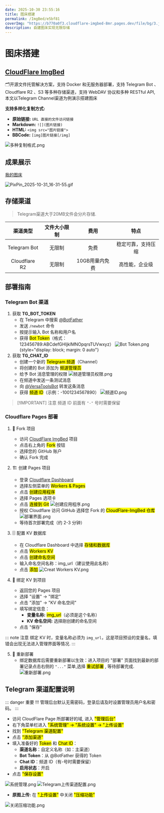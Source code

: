```yaml
---
date: 2025-10-30 23:55:16
title: 图床搭建
permalink: /ImgBed/e5bf81
coverImg: "https://b770a0f3.cloudflare-imgbed-8mr.pages.dev/file/bg/3.jpg"
description: 自建图床实现无限存储
---
```



# 图床搭建

## [CloudFlare ImgBed](https://github.com/MarSeventh/CloudFlare-ImgBed)
🗂️开源文件托管解决方案，支持 Docker 和无服务器部署，支持 Telegram Bot 、 Cloudflare R2 、S3 等多种存储渠道，支持 WebDAV 协议和多种 RESTful API, 本文以Telegram Channel渠道为例演示搭建图床

**支持多样化复制方式:** 
- **原始链接:** `URL 直接的文件访问链接`
- **Markdown:** `![](图片链接)` 
- **HTML:** `<img src="图片链接">` 
- **BBCode:** `[img]图片链接[/img]`

![多种复制格式.png](https://cloudflare-imgbed-8mr.pages.dev/file/img/多种复制格式.png)

## 成果展示

[我的图床](https://cloudflare-imgbed-8mr.pages.dev/)

![PixPin_2025-10-31_16-31-55.gif](https://cloudflare-imgbed-8mr.pages.dev/file/img/PixPin_2025-10-31_16-31-55.gif)

## 存储渠道
> Telegram渠道大于20MB文件会分片存储.

|     渠道类型      |  文件大小限制  |     费用       |        特点        |
| :--------------: | :-----------: | :-----------:  | :----------------: |
|   Telegram Bot   |     无限制     |     免费       |  稳定可靠，支持压缩  |
|   Cloudflare R2  |     无限制     | 10GB用量内免费  |   高性能，企业级    |

## 部署指南

### Telegram Bot 渠道

1. 获取 **TG_BOT_TOKEN**
    - 在 Telegram 中搜索 [@BotFather](https://t.me/BotFather)
    - 发送 `/newbot` 命令
    - 按提示输入 Bot 名称和用户名
    - 获得 <mark>Bot Token</mark>（格式：123456789:ABCdefGHIjklMNOpqrsTUVwxyz）
    ![Bot Token.png](https://cloudflare-imgbed-8mr.pages.dev/file/img/Bot_Token.png){style="display: block; margin: 0 auto"}
2. 获取 **TG_CHAT_ID**
    - 创建一个新的 <mark>Telegram 频道</mark>（Channel）
    - 将创建的 Bot 添加为 <mark>频道管理员</mark>
    - 给予 Bot 消息管理的权限
    ![频道管理员权限.png](https://cloudflare-imgbed-8mr.pages.dev/file/img/频道管理员权限.png)
    - 在频道中发送一条测试消息
    - 向 [@VersaToolsBot](https://t.me/VersaToolsBot) 转发这条消息
    - 获得 <mark>频道 ID</mark>（示例：-1001234567890）
    ![频道ID.png](https://cloudflare-imgbed-8mr.pages.dev/file/img/频道ID.png)

> [!IMPORTANT] 注意
> 频道 ID 前面有 `"-"` 号时需要保留

### Cloudflare Pages 部署

1. 📂 Fork 项目
    - 访问 [CloudFlare ImgBed](https://github.com/MarSeventh/CloudFlare-ImgBed) 项目
    - 点击右上角的 <mark>Fork</mark> 按钮
    - 选择您的 GitHub 账户
    - 确认 Fork 完成

2. 🏗️ 创建 Pages 项目
    - 登录 [Cloudflare Dashboard](https://dash.cloudflare.com/)
    - 选择左侧菜单的 <mark>Workers & Pages</mark>
    - 点击 <mark>创建应用程序</mark>
    - 选择 Pages 选项卡
    - 点击 <mark>连接到 Git</mark>
    ![创建应用程序.png](https://cloudflare-imgbed-8mr.pages.dev/file/img/创建应用程序.png)
    - 授权 Cloudflare 访问 GitHub 选择您 Fork 的 <mark>CloudFlare-ImgBed 仓库</mark>
    ![部署界面.png](https://cloudflare-imgbed-8mr.pages.dev/file/img/部署界面.png)
    - 等待首次部署完成（约 2-3 分钟）

3. 🗄️ 配置 KV 数据库
    - 在 Cloudflare Dashboard 中选择 <mark>存储和数据库</mark>
    - 点击 <mark>Workers KV</mark>
    - 点击 <mark>创建命名空间</mark>
    - 输入命名空间名称：img_url（建议使用此名称）
    - 点击 <mark>添加</mark>
    ![Creat Workers KV.png](https://cloudflare-imgbed-8mr.pages.dev/file/img/Creat_Workers_KV.png)

4. 🚀 绑定 KV 到项目
    - 返回您的 Pages 项目
    - 选择 "设置" → "绑定"
    - 点击 "添加" → "KV 命名空间"
    - 填写绑定信息：
        - **变量名称:** <mark>img_url</mark>（必须是这个名称）
        - **KV 命名空间:** 选择刚创建的命名空间
    - 点击 "保存"

::: note 注意
绑定 KV 时，变量名称必须为 `img_url`，这是项目预设的变量名，填错会出现无法进入管理界面等情况.
:::

5. 🔄 重新部署
    - 绑定数据库后需要重新部署以生效：进入项目的 "部署" 页面找到最新的部署记录点击右侧的 `"..."` 菜单,选择 <mark>重试部署</mark> , 等待部署完成.
    ![重新部署.png](https://cloudflare-imgbed-8mr.pages.dev/file/img/重新部署.png)

## Telegram 渠道配置说明

::: danger 重要 !!!
管理后台默认无需密码，登录后请及时设置管理员用户名和密码。
:::

- 访问 CloudFlare Page 所部署好的域, 进入 <mark>"管理后台"</mark>
- 右下角菜单栏进入 <mark>"系统管理" → "系统设置" → "上传设置"</mark>
- 找到 <mark>"Telegram 渠道配置"</mark>
- 点击 <mark>"添加渠道"</mark>
- 填入准备好的 <mark>Token</mark> 和 <mark>Chat ID</mark>：
    - **渠道名称**：自定义名称（如：主渠道）
    - **Bot Token**：从 @BotFather 获得的 Token
    - **Chat ID**：频道 ID（有-号时需要保留）
    - **启用状态**：开启
- 点击 <mark>"保存设置"</mark>

![系统管理.png](https://cloudflare-imgbed-8mr.pages.dev/file/img/系统管理.png)
![Telegram上传渠道配置.png](https://cloudflare-imgbed-8mr.pages.dev/file/img/Telegram上传渠道配置.png)

- **原图上传:** 在 <mark>"上传设置"</mark> 中关闭 <mark>"压缩功能"</mark>

![关闭压缩功能.png](https://cloudflare-imgbed-8mr.pages.dev/file/img/关闭压缩功能.png)

